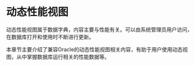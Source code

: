 # 动态性能视图

动态性能视图属于数据字典，内容主要与性能有关。可以由系统管理员用户访问，在数据库打开和使用时不断进行更新。

本章节主要介绍了兼容Oracle的动态性能视图相关内容，有助于用户使用动态视图，从中掌握数据库运行相关的性能数据等。
